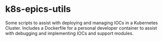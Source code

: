 # k8s-epics-utils
Some scripts to assist with deploying and managing IOCs in a Kubernetes Cluster. Includes a Dockerfile for a personal developer container to assist with debugging and implementing IOCs and support modules.
